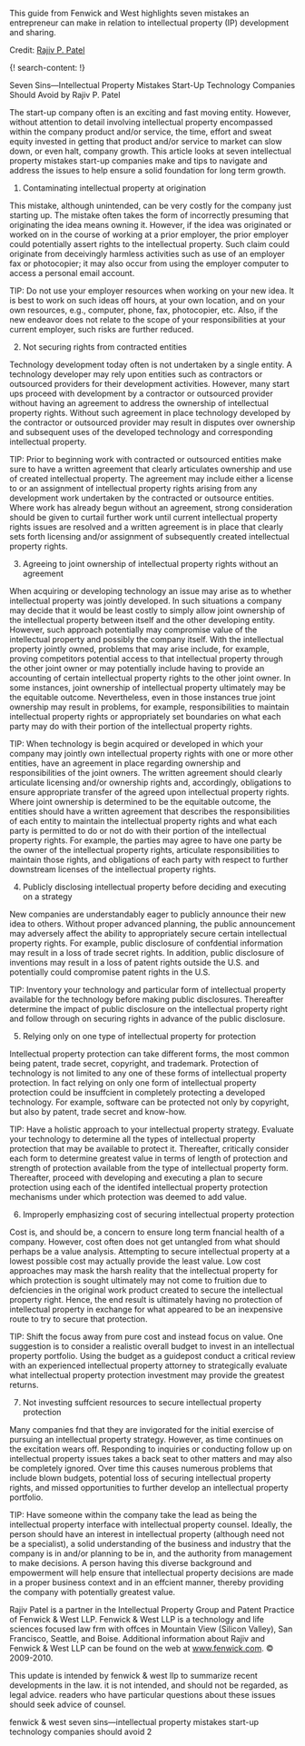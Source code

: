 
This guide from Fenwick and West highlights seven mistakes an entrepreneur can make in relation to intellectual property (IP) development and sharing. 

Credit: [Rajiv P. Patel](https://www.fenwick.com/professionals/pages/rajivpatel.aspx)

{! search-content: !}

Seven Sins—Intellectual Property Mistakes
Start-Up Technology Companies Should Avoid
by Rajiv P. Patel

The start-up company often is an exciting and fast moving entity. However, without attention to detail involving intellectual property encompassed within the company product and/or service, the time, effort and sweat equity invested in getting that product and/or service to market can slow down, or even halt, company growth. This article looks at seven intellectual property mistakes start-up companies make and tips to navigate and address the issues to help ensure a solid foundation for long term growth.

1. Contaminating intellectual property at origination

This mistake, although unintended, can be very costly for the company just starting up. The mistake often takes the form of incorrectly presuming that originating the idea means owning it. However, if the idea was originated or worked on in the course of working at a prior employer, the prior employer could potentially assert rights to the intellectual property. Such claim could originate from deceivingly harmless activities such as use of an employer fax or photocopier; it may also occur from using the employer computer to access a personal email account. 

TIP: Do not use your employer resources when working on your new idea. It is best to work on such ideas off hours, at your own location, and on your own resources, e.g., computer, phone, fax, photocopier, etc. Also, if the new endeavor does not relate to the scope of your responsibilities at your current employer, such risks are further reduced.

2. Not securing rights from contracted entities

Technology development today often is not undertaken by a single entity. A technology developer may rely upon entities such as contractors or outsourced providers for their development activities. However, many start ups proceed with development by a contractor or outsourced provider without having an agreement to address the ownership of intellectual property rights. Without such agreement in place technology developed by the contractor or outsourced provider may result in disputes over ownership and subsequent uses of the developed technology and corresponding intellectual property.

TIP: Prior to beginning work with contracted or outsourced entities make sure to have a written agreement that clearly articulates ownership and use of created intellectual property. The agreement may include either a license to or an assignment of intellectual property rights arising from any development work undertaken by the contracted or outsource entities. Where work has already begun without an agreement, strong consideration should be given to curtail further work until current intellectual property rights issues are resolved and a written agreement is in place that clearly sets forth licensing and/or assignment of subsequently created intellectual property rights. 

3. Agreeing to joint ownership of intellectual property rights without an agreement

When acquiring or developing technology an issue may arise as to whether intellectual property was jointly developed. In such situations a company may decide that it would be least costly to simply allow joint ownership of the intellectual property between itself and the other developing entity. However, such approach potentially may compromise value of the intellectual property and possibly the company itself. With the intellectual property jointly owned, problems that may arise include, for example, proving competitors potential access to that intellectual property through the other joint owner or may potentially include having to provide an accounting of certain intellectual property rights to the other joint owner. In some instances, joint ownership of intellectual property ultimately may be the equitable outcome. Nevertheless, even in those instances true joint ownership may result in problems, for example, responsibilities to maintain intellectual property rights or appropriately set boundaries on what each party may do with their portion of the intellectual property rights.

TIP: When technology is begin acquired or developed in which your company may jointly own intellectual property rights with one or more other entities, have an agreement in place regarding ownership and responsibilities of the joint owners. The written agreement should clearly articulate licensing and/or ownership rights and, accordingly, obligations to ensure appropriate transfer of the agreed upon intellectual property rights. Where joint ownership is determined to be the equitable outcome, the entities should have a written agreement that describes the responsibilities of each entity to maintain the intellectual property rights and what each party is permitted to do or not do with their portion of the intellectual property rights. For example, the parties may agree to have one party be the owner of the intellectual property rights, articulate responsibilities to maintain those rights, and obligations of each party with respect to further downstream licenses of the intellectual property rights.


4. Publicly disclosing intellectual property before deciding and executing on a strategy

New companies are understandably eager to publicly announce their new idea to others. Without proper advanced planning, the public announcement may adversely affect the ability to appropriately secure certain intellectual property rights. For example, public disclosure of confdential information may result in a loss of trade secret rights. In addition, public disclosure of inventions may result in a loss of patent rights outside the U.S. and potentially could compromise patent rights in the U.S.

TIP: Inventory your technology and particular form of intellectual property available for the technology before making public disclosures. Thereafter determine the impact of public disclosure on the intellectual property right and follow through on securing rights in advance of the public disclosure. 

5. Relying only on one type of intellectual property for protection

Intellectual property protection can take different forms, the most common being patent, trade secret, copyright, and trademark. Protection of technology is not limited to any one of these forms of intellectual property protection. In fact relying on only one form of intellectual property protection could be insuffcient in completely protecting a developed technology. For example, software can be protected not only by copyright, but also by patent, trade secret and know-how.

TIP: Have a holistic approach to your intellectual property strategy. Evaluate your technology to determine all the types of intellectual property protection that may be available to protect it. Thereafter, critically consider each form to determine greatest value in terms of length of protection and strength of protection available from the type of intellectual property form. Thereafter, proceed with developing and executing a plan to secure protection using each of the identifed intellectual property protection mechanisms under which protection was deemed to add value.

6. Improperly emphasizing cost of securing intellectual property protection

Cost is, and should be, a concern to ensure long term fnancial health of a company. However, cost often does not get untangled from what should perhaps be a value analysis. Attempting to secure intellectual property at a lowest possible cost may actually provide the least value. Low cost approaches may mask the harsh reality that the intellectual property for which protection is sought ultimately may not come to fruition due to defciencies in the original work product created to secure the intellectual property right. Hence, the end result is ultimately having no protection of intellectual property in exchange for what appeared to be an inexpensive route to try to secure that protection.

TIP: Shift the focus away from pure cost and instead focus on value. One suggestion is to consider a realistic overall budget to invest in an intellectual property portfolio. Using the budget as a guidepost conduct a critical review with an experienced intellectual property attorney to strategically evaluate what intellectual property protection investment may provide the greatest returns.

7. Not investing suffcient resources to secure intellectual property protection

Many companies fnd that they are invigorated for the initial exercise of pursuing an intellectual property strategy. However, as time continues on the excitation wears off. Responding to inquiries or conducting follow up on intellectual property issues takes a back seat to other matters and may also be completely ignored. Over time this causes numerous problems that include blown budgets, potential loss of securing intellectual property rights, and missed opportunities to further develop an intellectual property portfolio.

TIP: Have someone within the company take the lead as being the intellectual property interface with intellectual property counsel. Ideally, the person should have an interest in intellectual property (although need not be a specialist), a solid understanding of the business and industry that the company is in and/or planning to be in, and the authority from management to make decisions. A person having this diverse background and empowerment will help ensure that intellectual property decisions are made in a proper business context and in an effcient manner, thereby providing the company with potentially greatest value.


Rajiv Patel is a partner in the Intellectual Property Group and Patent Practice of Fenwick & West LLP. Fenwick & West LLP is a technology and life sciences focused law frm with offces in Mountain View (Silicon Valley), San Francisco, Seattle, and Boise. Additional information about Rajiv and Fenwick & West LLP can be found on the web at www.fenwick.com.
© 2009-2010.

This update is intended by fenwick & west llp to summarize recent developments in the law. it is not intended, and should not be regarded, as legal advice. readers who have particular questions about these issues should seek advice of counsel.

fenwick & west seven sins—intellectual property mistakes start-up technology companies should avoid 2

